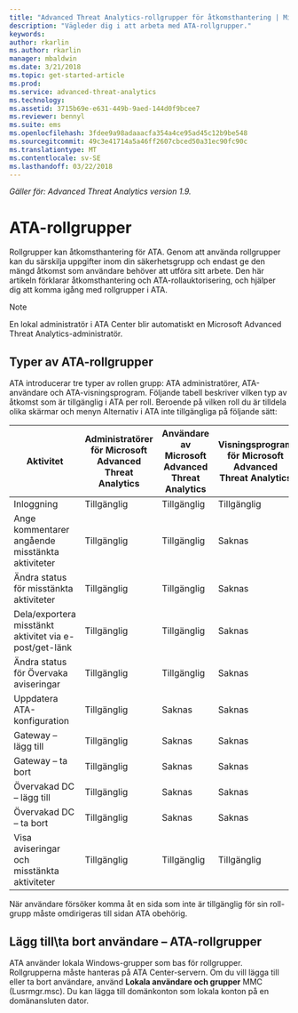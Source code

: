 ```yaml
---
title: "Advanced Threat Analytics-rollgrupper för åtkomsthantering | Microsoft Docs"
description: "Vägleder dig i att arbeta med ATA-rollgrupper."
keywords: 
author: rkarlin
ms.author: rkarlin
manager: mbaldwin
ms.date: 3/21/2018
ms.topic: get-started-article
ms.prod: 
ms.service: advanced-threat-analytics
ms.technology: 
ms.assetid: 3715b69e-e631-449b-9aed-144d0f9bcee7
ms.reviewer: bennyl
ms.suite: ems
ms.openlocfilehash: 3fdee9a98adaaacfa354a4ce95ad45c12b9be548
ms.sourcegitcommit: 49c3e41714a5a46ff2607cbced50a31ec90fc90c
ms.translationtype: MT
ms.contentlocale: sv-SE
ms.lasthandoff: 03/22/2018
---
```

*Gäller för: Advanced Threat Analytics version 1.9.*




# <a name="ata-role-groups"></a>ATA-rollgrupper

Rollgrupper kan åtkomsthantering för ATA. Genom att använda rollgrupper kan du särskilja uppgifter inom din säkerhetsgrupp och endast ge den mängd åtkomst som användare behöver att utföra sitt arbete. Den här artikeln förklarar åtkomsthantering och ATA-rollauktorisering, och hjälper dig att komma igång med rollgrupper i ATA.

> [!NOTE]
> En lokal administratör i ATA Center blir automatiskt en Microsoft Advanced Threat Analytics-administratör.

## <a name="types-of-ata-role-groups"></a>Typer av ATA-rollgrupper 

ATA introducerar tre typer av rollen grupp: ATA administratörer, ATA-användare och ATA-visningsprogram. Följande tabell beskriver vilken typ av åtkomst som är tillgänglig i ATA per roll. Beroende på vilken roll du är tilldela olika skärmar och menyn Alternativ i ATA inte tillgängliga på följande sätt:

|Aktivitet |Administratörer för Microsoft Advanced Threat Analytics|Användare av Microsoft Advanced Threat Analytics|Visningsprogram för Microsoft Advanced Threat Analytics|
|----|----|----|----|
|Inloggning|Tillgänglig|Tillgänglig|Tillgänglig|
|Ange kommentarer angående misstänkta aktiviteter|Tillgänglig|Tillgänglig|Saknas|
|Ändra status för misstänkta aktiviteter|Tillgänglig|Tillgänglig|Saknas|
|Dela/exportera misstänkt aktivitet via e-post/get-länk|Tillgänglig|Tillgänglig|Saknas|
|Ändra status för Övervaka aviseringar|Tillgänglig|Tillgänglig|Saknas|
|Uppdatera ATA-konfiguration|Tillgänglig|Saknas|Saknas|
|Gateway – lägg till|Tillgänglig|Saknas|Saknas|
|Gateway – ta bort |Tillgänglig|Saknas|Saknas|
|Övervakad DC – lägg till |Tillgänglig|Saknas|Saknas|
|Övervakad DC – ta bort|Tillgänglig|Saknas|Saknas|
|Visa aviseringar och misstänkta aktiviteter|Tillgänglig|Tillgänglig|Tillgänglig|


När användare försöker komma åt en sida som inte är tillgänglig för sin roll-grupp måste omdirigeras till sidan ATA obehörig. 

## <a name="add--remove-users---ata-role-groups"></a>Lägg till\ta bort användare – ATA-rollgrupper 

ATA använder lokala Windows-grupper som bas för rollgrupper. Rollgrupperna måste hanteras på ATA Center-servern.
Om du vill lägga till eller ta bort användare, använd **Lokala användare och grupper** MMC (Lusrmgr.msc). Du kan lägga till domänkonton som lokala konton på en domänansluten dator. 

